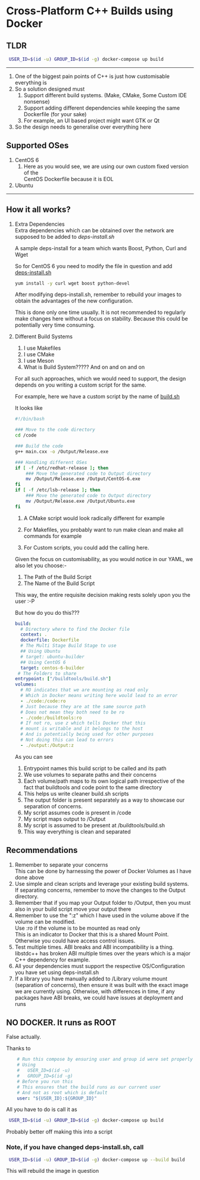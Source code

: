 # Cross-Platform C++ Builds using Docker

## TLDR

```bash
 USER_ID=$(id -u) GROUP_ID=$(id -g) docker-compose up build
```

---

1. One of the biggest pain points of C++ is just how customisable everything is
2. So a solution designed must
    1. Support different build systems. (Make, CMake, Some Custom IDE nonsense)
    2. Support adding different dependencies while keeping the same Dockerfile (for your sake)
    3. For example, an UI based project might want GTK or Qt
3. So the design needs to generalise over everything here

## Supported OSes
1. CentOS 6
    1. Here as you would see, we are using our own custom fixed version of the  
    CentOS Dockerfile because it is EOL
2. Ubuntu

---

## How it all works?

1. Extra Dependencies  
    Extra dependencies which can be obtained over the network are supposed to be added to _deps-install.sh_

    A sample deps-install for a team which wants Boost, Python, Curl and Wget

    So for CentOS 6 you need to modify the file in question and add  
    [deps-install.sh](deps-install.sh)
    ```bash
    yum install -y curl wget boost python-devel
    ```

    After modifying deps-install.sh, remember to rebuild your images to obtain the advantages of the new configuration.

    This is done only one time usually. It is not recommended to regularly make changes here without a focus on stability. Because this could be potentially very time consuming.

2. Different Build Systems
    1. I use Makefiles
    2. I use CMake
    3. I use Meson
    4. What is Build System?????
    And on and on and on

    For all such approaches, which we would need to support, the design depends on you writing a custom script for the same.

    For example, here we have a custom script by the name of [build.sh](code/build.sh)

    It looks like

    ```bash
    #!/bin/bash

    ### Move to the code directory
    cd /code

    ### Build the code
    g++ main.cxx -o /Output/Release.exe

    ### Handling different OSes
    if [ -f /etc/redhat-release ]; then
        ### Move the generated code to Output directory
        mv /Output/Release.exe /Output/CentOS-6.exe
    fi
    if [ -f /etc/lsb-release ]; then
        ### Move the generated code to Output directory
        mv /Output/Release.exe /Output/Ubuntu.exe
    fi
    ```

    1. A CMake script would look radically different for example

    2. For Makefiles, you probably want to run make clean and make all commands for example

    3. For Custom scripts, you could add the calling here.

    Given the focus on customisability, as you would notice in our YAML, we also let you choose:-

    1. The Path of the Build Script
    2. The Name of the Build Script
    
    This way, the entire requisite decision making rests solely upon you the user :-P

    But how do you do this???

    ```yaml
    build:
      # Directory where to find the Docker file
      context: .
      dockerfile: Dockerfile
      # The Multi Stage Build Stage to use
      ## Using Ubuntu
      # target: ubuntu-builder
      ## Using CentOS 6
      target: centos-6-builder
     # The Folders to share
    entrypoint: ["/buildtools/build.sh"]
    volumes:
      # RO indicates that we are mounting as read only
      # Which in Docker means writing here would lead to an error
      - ./code:/code:ro
      # Just because they are at the same source path
      # Does not mean they both need to be ro
      - ./code:/buildtools:ro
      # If not ro, use z which tells Docker that this
      # mount is writable and it belongs to the host
      # And is potentially being used for other purposes
      # Not doing this can lead to errors
      - ./output:/Output:z
    ```

    As you can see

    1. Entrypoint names this build script to be called and its path
    2. We use volumes to separate paths and their concerns
    3. Each volume/path maps to its own logical path irrespective of the fact that buildtools and code point to the same directory 
    4. This helps us write cleaner build.sh scripts
    5. The output folder is present separately as a way to showcase our separation of concerns.
    6. My script assumes code is present in /code
    7. My script maps output to /Output
    8. My script is assumed to be present at /buildtools/build.sh
    9. This way everything is clean and separated


## Recommendations

1. Remember to separate your concerns  
    This can be done by harnessing the power of Docker Volumes as I have done above
2. Use simple and clean scripts and leverage your existing build systems.  
If separating concerns, remember to move the changes to the Output directory.
3. Remember that if you map your Output folder to /Output, then you must also in your build script move your output there
4. Remember to use the ":z" which I have used in the volume above if the volume can be modified.  
Use :ro if the volume is to be mounted as read only  
This is an indicator to Docker that this is a shared Mount Point. Otherwise you could have access control issues.
5. Test multiple times. ABI breaks and ABI incompatibility is a thing. libstdc++ has broken ABI multiple times over the years which is a major C++ dependency for example.
6. All your dependencies must support the respective OS/Configuration you have set using deps-install.sh
7. If a library you have manually added to /Library volume mount (separation of concerns), then ensure it was built with the exact image we are currently using. Otherwise, with differences in time, if any packages have ABI breaks, we could have issues at deployment and runs

## NO DOCKER. It runs as ROOT

False actually.

Thanks to 

```yaml
    # Run this compose by ensuring user and group id were set properly
    # Using
    #   USER_ID=$(id -u) 
    #   GROUP_ID=$(id -g)
    # Before you run this
    # This ensures that the build runs as our current user
    # And not as root which is default
    user: "${USER_ID}:${GROUP_ID}"
```

All you have to do is call it as

```bash
 USER_ID=$(id -u) GROUP_ID=$(id -g) docker-compose up build
```

Probably better off making this into a script

### Note, if you have changed deps-install.sh, call

```bash
 USER_ID=$(id -u) GROUP_ID=$(id -g) docker-compose up --build build
```
This will rebuild the image in question